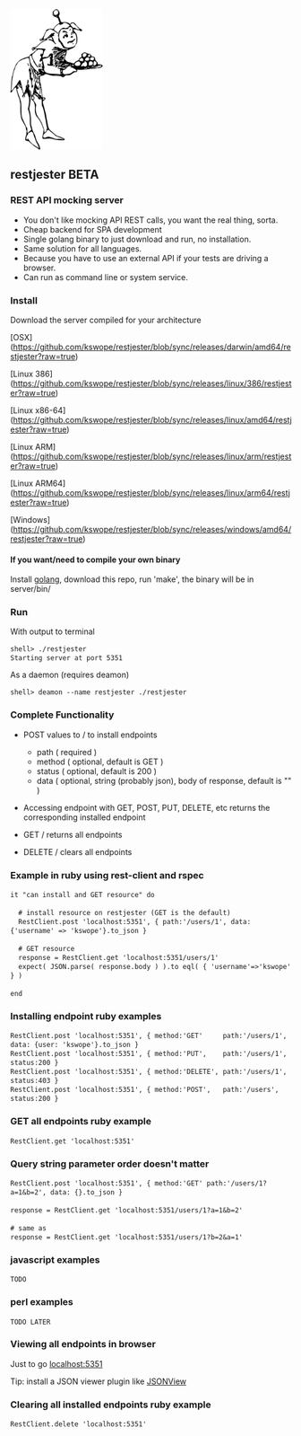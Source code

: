 

<img height="250" src="https://github.com/kswope/restjester/blob/master/assets/jester.png" />

## restjester BETA

### REST API mocking server

* You don't like mocking API REST calls, you want the real thing, sorta.
* Cheap backend for SPA development
* Single golang binary to just download and run, no installation.
* Same solution for all languages.
* Because you have to use an external API if your tests are driving a browser.
* Can run as command line or system service.


### Install

Download the server compiled for your architecture

[OSX]    (https://github.com/kswope/restjester/blob/sync/releases/darwin/amd64/restjester?raw=true)

[Linux 386]  (https://github.com/kswope/restjester/blob/sync/releases/linux/386/restjester?raw=true)

[Linux x86-64]  (https://github.com/kswope/restjester/blob/sync/releases/linux/amd64/restjester?raw=true)

[Linux ARM]    (https://github.com/kswope/restjester/blob/sync/releases/linux/arm/restjester?raw=true)

[Linux ARM64]  (https://github.com/kswope/restjester/blob/sync/releases/linux/arm64/restjester?raw=true)

[Windows]  (https://github.com/kswope/restjester/blob/sync/releases/windows/amd64/restjester?raw=true)


#### If you want/need to compile your own binary 

Install [golang](https://golang.org/), download this repo, run 'make', the binary will be in server/bin/



### Run

With output to terminal
```
shell> ./restjester
Starting server at port 5351
```

As a daemon (requires deamon)
```
shell> deamon --name restjester ./restjester
```






### Complete Functionality

* POST values to / to install endpoints

    * path ( required )
    * method ( optional, default is GET )
    * status ( optional, default is 200 )
    * data ( optional, string (probably json), body of response, default is "" )

* Accessing endpoint with GET, POST, PUT, DELETE, etc returns the corresponding installed endpoint

* GET / returns all endpoints

* DELETE / clears all endpoints




### Example in ruby using rest-client and rspec

```
it "can install and GET resource" do

  # install resource on restjester (GET is the default)
  RestClient.post 'localhost:5351', { path:'/users/1', data: {'username' => 'kswope'}.to_json }

  # GET resource
  response = RestClient.get 'localhost:5351/users/1' 
  expect( JSON.parse( response.body ) ).to eql( { 'username'=>'kswope' } )

end
```


### Installing endpoint ruby examples
```
RestClient.post 'localhost:5351', { method:'GET'     path:'/users/1', data: {user: 'kswope'}.to_json }
RestClient.post 'localhost:5351', { method:'PUT',    path:'/users/1', status:200 }
RestClient.post 'localhost:5351', { method:'DELETE', path:'/users/1', status:403 }
RestClient.post 'localhost:5351', { method:'POST',   path:'/users',   status:200 }
```




### GET all endpoints ruby example
```
RestClient.get 'localhost:5351'
```

### Query string parameter order doesn't matter
```
RestClient.post 'localhost:5351', { method:'GET' path:'/users/1?a=1&b=2', data: {}.to_json }

response = RestClient.get 'localhost:5351/users/1?a=1&b=2' 

# same as
response = RestClient.get 'localhost:5351/users/1?b=2&a=1' 
```


### javascript examples
```
TODO
```

### perl examples
```
TODO LATER
```


### Viewing all endpoints in browser

Just to go [localhost:5351](http://localhost:5351)

Tip: install a JSON viewer plugin like [JSONView](https://chrome.google.com/webstore/detail/jsonview/chklaanhfefbnpoihckbnefhakgolnmc)

### Clearing all installed endpoints ruby example
```
RestClient.delete 'localhost:5351'
```


